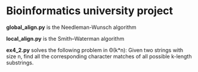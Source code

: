 # Bioinformatics university project
**global_align.py** is the Needleman-Wunsch algorithm


**local_align.py** is the Smith–Waterman algorithm


**ex4_2.py** solves the following problem in Θ(k*n): Given two strings with size n, find all the corresponding character matches of all possible k-length substrings. 
